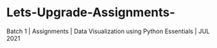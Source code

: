 # Lets-Upgrade-Assignments-
Batch 1 | Assignments | Data Visualization using Python Essentials | JUL 2021 
